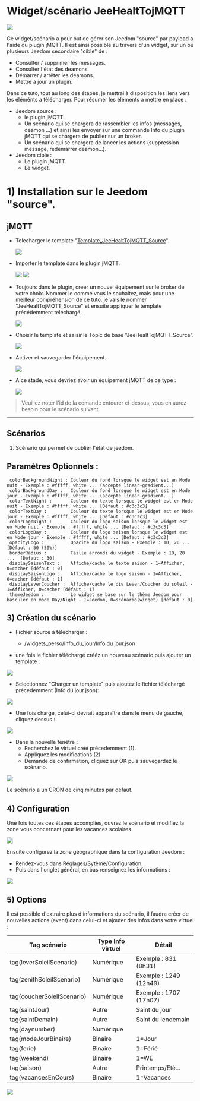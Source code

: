# Widget/scénario JeeHealtTojMQTT

![](doc/images/widget_1.png)

Ce widget/scénario a pour but de gérer son Jeedom "source" par payload a l'aide du plugin jMQTT.
Il est ainsi possible au travers d'un widget, sur un ou plusieurs Jeedom secondaire "cible" de :
 - Consulter / supprimer les messages.
 - Consulter l'état des deamons
 - Démarrer / arrêter les deamons.
 - Mettre à jour un plugin.

Dans ce tuto, tout au long des étapes, je mettrai à disposition les liens vers les éléménts a télécharger.
Pour résumer les éléments a mettre en place :
- Jeedom source :
  - le plugin jMQTT.
  - Un scénario qui se chargera de rassembler les infos (messages, deamon ...) et ainsi les envoyer sur une commande Info du plugin jMQTT qui se chargera de publier sur un broker.
  - Un scénario qui se chargera de lancer les actions (suppression message, redemarrer deamon...).
- Jeedom cible :
  - Le plugin jMQTT.
  - Le widget.

# 1) Installation sur le Jeedom "source".
## jMQTT
* Telecharger le template "[Template_JeeHealtTojMQTT_Source](Template_JeeHealtTojMQTT_Source.json)".

     ![](doc/images/jMQTT_Source_1.png)
	  
* Importer le template dans le plugin jMQTT.

     ![](doc/images/jMQTT_Source_2.png)
     ![](doc/images/jMQTT_Source_3.png)

* Toujours dans le plugin, creer un nouvel équipement sur le broker de votre choix. Nommer le comme vous le souhaitez, mais pour une meilleur compréhension de ce tuto, je vais le nommer "JeeHealtTojMQTT_Source" et ensuite appliquer le template précédemment telechargé.

     ![](doc/images/jMQTT_Source_4.png)

* Choisir le template et saisir le Topic de base "JeeHealtTojMQTT_Source".

     ![](doc/images/jMQTT_Source_5.png)

* Activer et sauvegarder l'équipement.

     ![](doc/images/jMQTT_Source_6.png)

* A ce stade, vous devriez avoir un équipement jMQTT de ce type :

     ![](doc/images/jMQTT_Source_7.png)

> Veuillez noter l'id de la comande entourer ci-dessus, vous en aurez besoin pour le scénario suivant.

----------------------------------------------------------------------------------------------
## Scénarios
1) Scénario qui permet de publier l'état de jeedom.





## Paramètres Optionnels :


     colorBackgroundNight : Couleur du fond lorsque le widget est en Mode nuit - Exemple : #fffff, white ... (accepte linear-gradient...)
	 colorBackgroundDay :   Couleur du fond lorsque le widget est en Mode jour - Exemple : #fffff, white ... (accepte linear-gradient...)
	 colorTextNight :       Couleur du texte lorsque le widget est en Mode nuit - Exemple : #fffff, white ... [Défaut : #c3c3c3]
	 colorTextDay :         Couleur du texte lorsque le widget est en Mode jour - Exemple : #fffff, white ... [Défaut : #c3c3c3]
	 colorLogoNight :       Couleur du logo saison lorsque le widget est en Mode nuit - Exemple : #fffff, white ... [Défaut : #c3c3c3]
	 colorLogoDay :         Couleur du logo saison lorsque le widget est en Mode jour - Exemple : #fffff, white ... [Défaut : #c3c3c3]
	 opacityLogo :          Opacité du logo saison - Exemple : 10, 20 ... [Défaut : 50 (50%)]
	 borderRadius :         Taille arrondi du widget - Exemple : 10, 20 ...  [Défaut : 30]
	 displaySaisonText :    Affiche/cache le texte saison - 1=Afficher, 0=cacher [défaut : 0]
	 displaySaisonLogo :    Affiche/cache le logo saison - 1=Afficher, 0=cacher [défaut : 1]
	 displayLeverCoucher :  Affiche/cache le div Lever/Coucher du soleil - 1=Afficher, 0=cacher [défaut : 1]
	 themeJeedom :          Le widget se base sur le thème Jeedom pour basculer en mode Day/Night - 1=Jeedom, 0=scénario(widget) [défaut : 0]

## 3) Création du scénario

- Fichier source à télécharger :
  - /widgets_perso/Info_du_jour/Info du jour.json
  
- une fois le fichier téléchargé crééz un nouveau scénario puis ajouter un template :

![](doc/images/scenario1.png)

- Selectionnez "Charger un template" puis ajoutez le fichier téléchargé précedemment (Info du jour.json):

![](doc/images/scenario2.png)

- Une fois chargé, celui-ci devrait apparaître dans le menu de gauche, cliquez dessus :

![](doc/images/scenario3.png)
- Dans la nouvelle fenêtre :
  - Recherchez le virtuel créé précedemment (1).
  - Appliquez les modifications (2).
  - Demande de confirmation, cliquez sur OK puis sauvegardez le scénario.

![](doc/images/scenario4.png)

Le scénario a un CRON de cinq minutes par défaut.

## 4) Configuration
Une fois toutes ces étapes accomplies, ouvrez le scénario et modifiez la zone vous concernant pour les vacances scolaires.

![](doc/images/config1.png)

Ensuite configurez la zone géographique dans la configuration Jeedom :
- Rendez-vous dans Réglages/Sytème/Configuration.
- Puis dans l'onglet général, en bas renseignez les informations :

![](doc/images/config2.png)

## 5) Options

Il est possible d'extraire plus d'informations du scénario, il faudra créer de nouvelles actions (event) dans celui-ci et ajouter des infos dans votre virtuel :

|Tag scénario|Type Info virtuel|Détail|
|---|---|---|
|tag(leverSoleilScenario)|Numérique|Exemple : 831 (8h31)
|tag(zenithSoleilScenario)|Numérique|Exemple : 1249 (12h49) |
|tag(coucherSoleilScenario)|Numérique|Exemple : 1707 (17h07) |
|tag(saintJour)|Autre| Saint du jour|
|tag(saintDemain)|Autre| Saint du lendemain|
|tag(daynumber)|Numérique| |
|tag(modeJourBinaire)|Binaire|1=Jour|
|tag(ferie)|Binaire| 1=Férié|
|tag(weekend)|Binaire| 1=WE|
|tag(saison)|Autre| Printemps/Eté...|
|tag(vacancesEnCours)|Binaire| 1=Vacances|


![](doc/images/scenario5.png)


